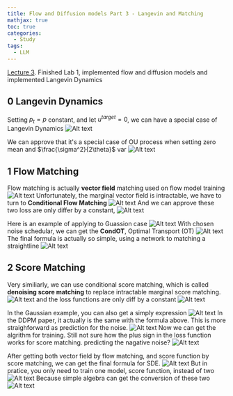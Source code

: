 ```yaml
---
title: Flow and Diffusion models Part 3 - Langevin and Matching
mathjax: true
toc: true
categories:
  - Study
tags:
  - LLM
---
```


[Lecture 3](https://www.maartengrootendorst.com/blog/quantization/). 
Finished Lab 1, implemented flow and diffusion models and implemented Langevin Dynamics

## 0 Langevin Dynamics
Setting $p_t=p$ constant, and let $u^{target}=0$, we can have a special case of Langevin Dynamics
![Alt text](/code23/assets/images/2025/25-08-30-diffusion_files/langevin.png)

We can approve that it's a special case of OU process when setting zero mean and $\frac{\sigma^2}{2\theta}$ var
![Alt text](/code23/assets/images/2025/25-08-30-diffusion_files/ou.png)

## 1 Flow Matching
Flow matching is actually **vector field** matching used on flow model training
![Alt text](/code23/assets/images/2025/25-08-30-diffusion_files/fm.png)
Unfortunately, the marginal vector field is intractable, we have to turn to **Conditional Flow Matching**
![Alt text](/code23/assets/images/2025/25-08-30-diffusion_files/cfm.png)
And we can approve these two loss are only differ by a constant,
![Alt text](/code23/assets/images/2025/25-08-30-diffusion_files/equal.png)

Here is an example of applying to Guassion case
![Alt text](/code23/assets/images/2025/25-08-30-diffusion_files/gfm.png)
With chosen noise schedular, we can get the **CondOT**, Optimal Transport (OT)
![Alt text](/code23/assets/images/2025/25-08-30-diffusion_files/condot.png)
The final formula is actually so simple, using a network to matching a straightline
![Alt text](/code23/assets/images/2025/25-08-30-diffusion_files/simple.png)

## 2 Score Matching
Very similiarly, we can use conditional score matching, which is called **denoising score matching** to replace intractable marginal score matching. 
![Alt text](/code23/assets/images/2025/25-08-30-diffusion_files/sm.png)
and the loss functions are only diff by a constant
![Alt text](/code23/assets/images/2025/25-08-30-diffusion_files/constant.png)

In the Gaussian example, you can also get a simply expression
![Alt text](/code23/assets/images/2025/25-08-30-diffusion_files/sdesimple.png)
In the DDPM paper, it actually is the same with the formula above. This is more straighforward as prediction for the noise. 
![Alt text](/code23/assets/images/2025/25-08-30-diffusion_files/ddpm.png)
Now we can get the algrithm for training. Still not sure how the plus sign in the loss function works for score matching. predicting the nagative noise?
![Alt text](/code23/assets/images/2025/25-08-30-diffusion_files/sdetrain.png)

After getting both vector field by flow matching, and score function by score matching, we can get the final formula for SDE. 
![Alt text](/code23/assets/images/2025/25-08-30-diffusion_files/2models.png)
But in pratice, you only need to train one model, score function, instead of two
![Alt text](/code23/assets/images/2025/25-08-30-diffusion_files/1model.png)
Because simple algebra can get the conversion of these two
![Alt text](/code23/assets/images/2025/25-08-30-diffusion_files/conversion.png)

